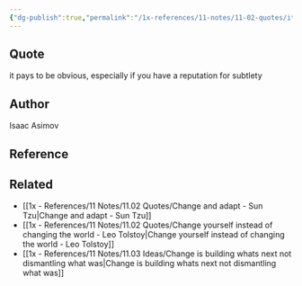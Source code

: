 ```yaml
---
{"dg-publish":true,"permalink":"/1x-references/11-notes/11-02-quotes/it-pays-to-be-obvious-especially-if-you-have-a-reputation-for-subtlety-isaac-asimov/","title":"it pays to be obvious, especially if you have a reputation for subtlety - Isaac Asimov","created":"2024-02-14T20:18:36.296+03:00","updated":"2024-02-14T20:18:36.296+03:00"}
---
```



## Quote
it pays to be obvious, especially if you have a reputation for subtlety

## Author
Isaac Asimov

## Reference


## Related
- [[1x - References/11 Notes/11.02 Quotes/Change and adapt - Sun Tzu\|Change and adapt - Sun Tzu]]
- [[1x - References/11 Notes/11.02 Quotes/Change yourself instead of changing the world - Leo Tolstoy\|Change yourself instead of changing the world - Leo Tolstoy]]
- [[1x - References/11 Notes/11.03 Ideas/Change is building whats next not dismantling what was\|Change is building whats next not dismantling what was]]